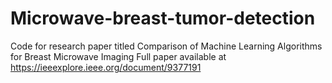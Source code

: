 # Microwave-breast-tumor-detection
Code for research paper titled Comparison of Machine Learning Algorithms for Breast Microwave Imaging
Full paper available at https://ieeexplore.ieee.org/document/9377191
